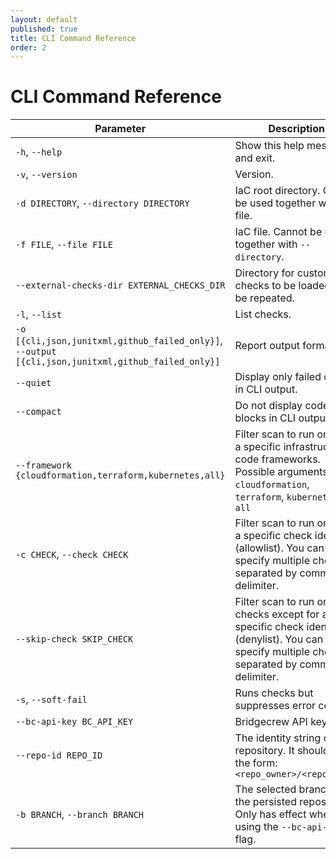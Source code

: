 ```yaml
---
layout: default
published: true
title: CLI Command Reference
order: 2
---
```


# CLI Command Reference

| Parameter | Description |
| --- | --- |
| `-h`, `--help` | Show this help message and exit. |
| `-v`, `--version` | Version. |
| `-d DIRECTORY`, `--directory DIRECTORY` | IaC root directory. Cannot be used together with --file. |
| `-f FILE`, `--file FILE` | IaC file. Cannot be used together with `--directory`. |
| `--external-checks-dir EXTERNAL_CHECKS_DIR` | Directory for custom checks to be loaded. Can be repeated. |
| `-l`, `--list` | List checks. |
| `-o [{cli,json,junitxml,github_failed_only}]`, `--output [{cli,json,junitxml,github_failed_only}]` | Report output format. |
| `--quiet` | Display only failed checks in CLI output. | [View Scan Results](doc:scan-use-cases#section-view-scan-results) |
| `--compact` | Do not display code blocks in CLI output. |
| `--framework {cloudformation,terraform,kubernetes,all}` | Filter scan to run only on a specific infrastructure code frameworks. Possible arguments are `cloudformation`, `terraform`, `kubernetes`, `all` |
| `-c CHECK`, `--check CHECK` | Filter scan to run only on a specific check identifier (allowlist). You can specify multiple checks separated by comma delimiter. |
| `--skip-check SKIP_CHECK` | Filter scan to run on all checks except for a specific check identifier (denylist). You can specify multiple checks separated by comma delimiter. | [Suppress or Skip](doc:scan-use-cases#section-suppress-or-skip) |
| `-s`, `--soft-fail` | Runs checks but suppresses error code. |
| `--bc-api-key BC_API_KEY` | Bridgecrew API key. |
| `--repo-id REPO_ID` | The identity string of the repository. It should be in the form: `<repo_owner>/<repo_name>` |
| `-b BRANCH`, `--branch BRANCH` | The selected branch of the persisted repository. Only has effect when using the `--bc-api-key` flag. |
